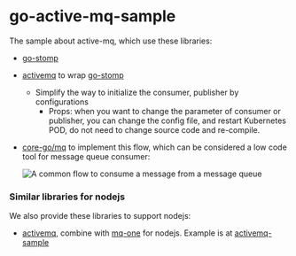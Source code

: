 # go-active-mq-sample

The sample about active-mq, which use these libraries:
- [go-stomp](https://github.com/go-stomp/stomp)
- [activemq](https://github.com/core-go/activemq) to wrap [go-stomp](https://github.com/go-stomp/stomp)
    - Simplify the way to initialize the consumer, publisher by configurations
        - Props: when you want to change the parameter of consumer or publisher, you can change the config file, and restart Kubernetes POD, do not need to change source code and re-compile.
- [core-go/mq](https://github.com/core-go/mq) to implement this flow, which can be considered a low code tool for message queue consumer:

  ![A common flow to consume a message from a message queue](https://cdn-images-1.medium.com/max/800/1*Y4QUN6QnfmJgaKigcNHbQA.png)

### Similar libraries for nodejs
We also provide these libraries to support nodejs:
- [activemq](https://www.npmjs.com/package/activemq), combine with [mq-one](https://www.npmjs.com/package/mq-one) for nodejs. Example is at [activemq-sample](https://github.com/typescript-tutorial/activemq-sample)
